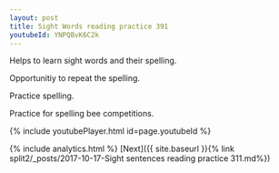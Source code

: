 ```yaml
---
layout: post
title: Sight Words reading practice 391
youtubeId: YNPQBvK6C2k
---
```

 
 
Helps to learn sight words and their spelling.

Opportunitiy to repeat the spelling. 

Practice spelling. 
 
Practice for spelling bee competitions. 
 
{% include youtubePlayer.html id=page.youtubeId %}
 
 
{% include analytics.html %} 
[Next]({{ site.baseurl }}{% link  split2/_posts/2017-10-17-Sight sentences reading practice 311.md%})
 
